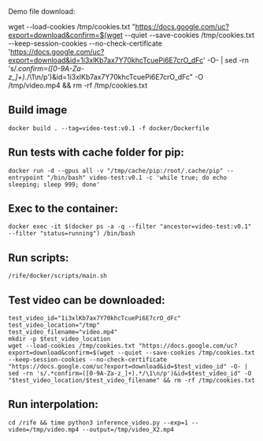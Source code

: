 Demo file download:

wget --load-cookies /tmp/cookies.txt "https://docs.google.com/uc?export=download&confirm=$(wget --quiet --save-cookies /tmp/cookies.txt --keep-session-cookies --no-check-certificate 'https://docs.google.com/uc?export=download&id=1i3xlKb7ax7Y70khcTcuePi6E7crO_dFc' -O- | sed -rn 's/.*confirm=([0-9A-Za-z_]+).*/\1\n/p')&id=1i3xlKb7ax7Y70khcTcuePi6E7crO_dFc" -O /tmp/video.mp4 && rm -rf /tmp/cookies.txt

## Build image
```
docker build . --tag=video-test:v0.1 -f docker/Dockerfile
```

## Run tests with cache folder for pip:
```
docker run -d --gpus all -v "/tmp/cache/pip:/root/.cache/pip" --entrypoint "/bin/bash" video-test:v0.1 -c 'while true; do echo sleeping; sleep 999; done'
```

## Exec to the container:
```
docker exec -it $(docker ps -a -q --filter "ancestor=video-test:v0.1" --filter "status=running") /bin/bash
```

## Run scripts:
```
/rife/docker/scripts/main.sh
```

## Test video can be downloaded:
```
test_video_id="1i3xlKb7ax7Y70khcTcuePi6E7crO_dFc"
test_video_location="/tmp"
test_video_filename="video.mp4"
mkdir -p $test_video_location
wget --load-cookies /tmp/cookies.txt "https://docs.google.com/uc?export=download&confirm=$(wget --quiet --save-cookies /tmp/cookies.txt --keep-session-cookies --no-check-certificate "https://docs.google.com/uc?export=download&id=$test_video_id" -O- | sed -rn 's/.*confirm=([0-9A-Za-z_]+).*/\1\n/p')&id=$test_video_id" -O "$test_video_location/$test_video_filename" && rm -rf /tmp/cookies.txt
```

## Run interpolation:
```
cd /rife && time python3 inference_video.py --exp=1 --video=/tmp/video.mp4 --output=/tmp/video_X2.mp4
```

